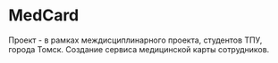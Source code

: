 # MedCard
Проект - в рамках междисциплинарного проекта, студентов ТПУ, города Томск.
Создание сервиса медицинской карты сотрудников.
